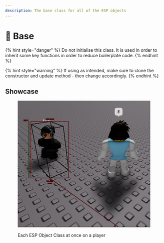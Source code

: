 ```yaml
---
description: The base class for all of the ESP objects
---
```


# 🏓 Base

{% hint style="danger" %}
Do not initialise this class. It is used in order to inherit some key functions in order to reduce boilerplate code.
{% endhint %}

{% hint style="warning" %}
If using as intended, make sure to clone the constructor and update method - then change accordingly.
{% endhint %}

## Showcase

<figure><img src="../../.gitbook/assets/image_2023-03-20_204838717.png" alt=""><figcaption><p>Each ESP Object Class at once on a player</p></figcaption></figure>
